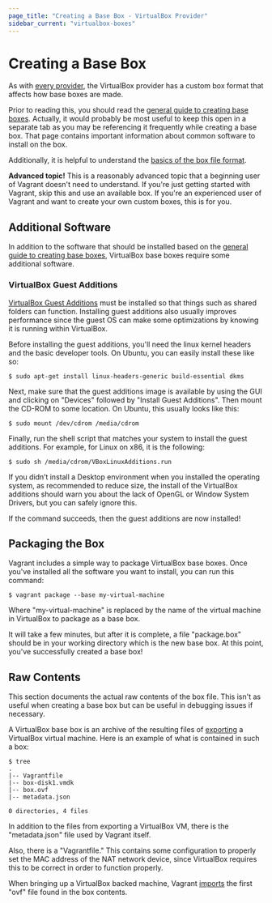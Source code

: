 ```yaml
---
page_title: "Creating a Base Box - VirtualBox Provider"
sidebar_current: "virtualbox-boxes"
---
```


# Creating a Base Box

As with [every provider](/v2/providers/basic_usage.html), the VirtualBox
provider has a custom box format that affects how base boxes are made.

Prior to reading this, you should read the
[general guide to creating base boxes](/v2/boxes/base.html). Actually,
it would probably be most useful to keep this open in a separate tab
as you may be referencing it frequently while creating a base box. That
page contains important information about common software to install
on the box.

Additionally, it is helpful to understand the
[basics of the box file format](/v2/boxes/format.html).

<div class="alert alert-block alert-warn">
	<p>
		<strong>Advanced topic!</strong> This is a reasonably advanced topic that
		a beginning user of Vagrant doesn't need to understand. If you're
		just getting started with Vagrant, skip this and use an available
		box. If you're an experienced user of Vagrant and want to create
		your own custom boxes, this is for you.
	</p>
</div>

## Additional Software

In addition to the software that should be installed based on the
[general guide to creating base boxes](/v2/boxes/base.html),
VirtualBox base boxes require some additional software.

### VirtualBox Guest Additions

[VirtualBox Guest Additions](http://www.virtualbox.org/manual/ch04.html)
must be installed so that things such as shared folders can function.
Installing guest additions also usually improves performance since the guest
OS can make some optimizations by knowing it is running within VirtualBox.

Before installing the guest additions, you'll need the linux kernel headers
and the basic developer tools. On Ubuntu, you can easily install these like
so:

```
$ sudo apt-get install linux-headers-generic build-essential dkms
```

Next, make sure that the guest additions image is available by using the
GUI and clicking on "Devices" followed by "Install Guest Additions".
Then mount the CD-ROM to some location. On Ubuntu, this usually looks like
this:

```
$ sudo mount /dev/cdrom /media/cdrom
```

Finally, run the shell script that matches your system to install the
guest additions. For example, for Linux on x86, it is the following:

```
$ sudo sh /media/cdrom/VBoxLinuxAdditions.run
```

If you didn’t install a Desktop environment when you installed the operating
system, as recommended to reduce size, the install of the VirtualBox additions
should warn you about the lack of OpenGL or Window System Drivers, but you can
safely ignore this.

If the command succeeds, then the guest additions are now installed!

## Packaging the Box

Vagrant includes a simple way to package VirtualBox base boxes. Once you've
installed all the software you want to install, you can run this command:

```
$ vagrant package --base my-virtual-machine
```

Where "my-virtual-machine" is replaced by the name of the virtual machine
in VirtualBox to package as a base box.

It will take a few minutes, but after it is complete, a file "package.box"
should be in your working directory which is the new base box. At this
point, you've successfully created a base box!

## Raw Contents

This section documents the actual raw contents of the box file. This isn't
as useful when creating a base box but can be useful in debugging issues
if necessary.

A VirtualBox base box is an archive of the resulting files of
[exporting](http://www.virtualbox.org/manual/ch08.html#vboxmanage-export)
a VirtualBox virtual machine. Here is an example of what is contained
in such a box:

```
$ tree
.
|-- Vagrantfile
|-- box-disk1.vmdk
|-- box.ovf
|-- metadata.json

0 directories, 4 files
```

In addition to the files from exporting a VirtualBox VM, there is
the "metadata.json" file used by Vagrant itself.

Also, there is a "Vagrantfile." This contains some configuration to
properly set the MAC address of the NAT network device, since VirtualBox
requires this to be correct in order to function properly.

When bringing up a VirtualBox backed machine, Vagrant
[imports](http://www.virtualbox.org/manual/ch08.html#vboxmanage-import)
the first "ovf" file found in the box contents.
